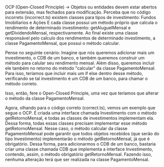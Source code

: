 OCP (Open-Closed Principle) -> Objetos ou entidades devem estar abertos para extensão, mas fechados para modificação.
Perceba que no código incorreto (incorrect.ts) existem classes para tipos de investimento: Fundos Imobiliarios e Ações
E cada classe possui um método próprio que calcula o rendimento de determinado investimento: getAluguelMensal e getDividendoMensal, respectivamente.
Ao final existe uma classe responsável pelo calculo dos rendimentos de determinado investimento, a classe PagamentoMensal, que possui o método calcular.

Pense no seguinte cenário: Imagine que nós queremos adicionar mais um investimento, o CDB de um banco, e também queremos construir um método para calular seu rendimento mensal. Além disso, queremos incluir ele também no retorno do método "calcular" da classe PagamentoMensal.
Para isso, teríamos que incluir mais um if else dentro desse método, verificando se tal investimento é um CDB de um banco, para chamar o método correto.

Isso, então, fere o Open-Closed Principle, uma vez que teríamos que alterar o método da classe PagamentoMensal.

Agora, olhando para o código correto (correct.ts), vemos um exemplo que segue o OCP.
É criada uma interface chamada Investimento com o método getRetornoMensal, e todas as classes de investimentos implementam ela.
Dessa forma, todas essas classes precisam implementar esse método getRetornoMensal.
Nesse caso, o método calcular da classe PagamentoMensal pode garantir que todos objetos recebidos (que serão do tipo Investimento) implementarão o método getRetornoMensal, já que é obrigatório.
Dessa forma, para adicionarmos o CDB de um banco, bastaria criar uma classe chamada CDB que implementa a interface Investimento, contendo, assim, o método obrigatório getRetornoMensal. Fazendo isso, nenhuma alteração terá que ser realizada na classe PagamentoMensal.

